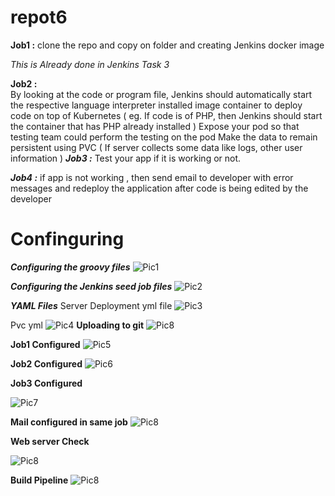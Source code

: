 # repot6

**Job1 :**  clone the repo and copy on folder and creating Jenkins docker image

*This is Already done in Jenkins Task 3*

**Job2 :**  
By looking at the code or program file, Jenkins should automatically start the respective language interpreter installed image container to deploy code on top of Kubernetes ( eg. If code is of PHP, then Jenkins should start the container that has PHP already installed )
    Expose your pod so that testing team could perform the testing on the pod
    Make the data to remain persistent using PVC ( If server collects some data like logs, other user information )
***Job3 :*** Test your app if it  is working or not.

***Job4 :*** if app is not working , then send email to developer with error
 messages and redeploy the application after code is being edited by the
 developer

# Confinguring
***Configuring the groovy files***
![Pic1](/images/1.png)

***Configuring the Jenkins seed job files***
![Pic2](/images/4.png)

***YAML Files***
Server Deployment yml file
![Pic3](/images/2.png)

Pvc yml
![Pic4](/images/3.png)
**Uploading to git**
![Pic8](/images/10.png)

**Job1 Configured**
![Pic5](/images/5.png)

**Job2 Configured**
![Pic6](/images/6.png)

**Job3 Configured**

![Pic7](/images/7.png)

**Mail configured in same job**
![Pic8](/images/8.png)

**Web server Check**

![Pic8](/images/9.png)

**Build Pipeline**
![Pic8](/images/11.png)



